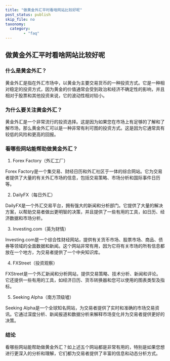 ```yaml
---
title: "做黄金外汇平时看啥网站比较好呢"
post_status: publish
skip_file: no
taxonomy:
  category:
        - "faq"
---
```


## 做黄金外汇平时看啥网站比较好呢

### 什么是黄金外汇？

黄金外汇是指在外汇市场中，以黄金为主要交易货币的一种投资方式。它是一种相对稳定的投资方式，因为黄金的价值通常会受到政治和经济不确定性的影响，并且相对于股票和其他投资来说，它的波动性相对较小。

### 为什么要关注黄金外汇？

黄金外汇是一个非常流行的投资选择。这是因为如果您在市场上有足够的了解和了解市场，那么黄金外汇可以是一种非常有利可图的投资方式。这是因为它通常具有较低的风险和更高的回报。

### 看哪些网站能帮助做黄金外汇？

1. Forex Factory（外汇工厂）

Forex Factory是一个集交易、财经日历和外汇社区于一体的综合网站。它为交易者提供了大量的有关外汇市场的信息，包括交易策略、市场分析和国际事件日历等。

2. DailyFX（每日外汇）

DailyFX是一个外汇交易平台，拥有强大的新闻和分析部门。它提供了大量的解决方案，以帮助交易者做出更明智的决策，并且提供了一些有用的工具，如日历、经济数据和市场分析。

3. Investing.com（英为财情）

Investing.com是一个综合性财经网站，提供有关货币市场、股票市场、商品、债券等领域的全面数据和新闻。这个网站非常有用，因为它将有关市场的所有信息都放在一个地方，为交易者提供了一个中央知识库。

4. FXStreet（投资观察）

FXStreet是一个外汇新闻和分析网站，提供交易策略、技术分析、新闻和评论。它还提供一些有用的工具，如经济日历、货币转换器和您可以使用的图表类型及指标。

5. Seeking Alpha（南方顶级墟）

Seeking Alpha是一个全球知名网站，为交易者提供了实时和准确的市场交易资讯。它通过深度分析、新闻报道和数据分析来解释市场变化并为交易者提供更好的决策。

### 结论

看哪些网站能帮助做黄金外汇？如上述五个网站都是非常有用的，特别是如果您想进行更深入的分析和理解，它们都为交易者提供了丰富的信息和动态分析方式。
